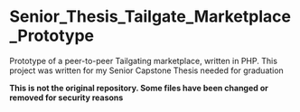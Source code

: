# Senior_Thesis_Tailgate_Marketplace_Prototype
Prototype of a peer-to-peer Tailgating marketplace, written in PHP. 
This project was written for my Senior Capstone Thesis needed for graduation

**This is not the original repository. Some files have been changed or removed for security reasons**
